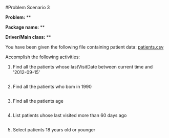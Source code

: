 #Problem Scenario 3

__Problem:__ **
    
__Package name:__ **
    
__Driver/Main class:__ **

You have been given the following file containing patient data:
[patients.csv](https://github.com/jwkimani/big-data-insights-scala/blob/master/insight_data/patients.csv)

Accomplish the following activities:
<!--q43-->
1. Find all the patients whose lastVisitDate between current time and '2012-09-15' 

    ```
    
    ```

2. Find all the patients who bom in 1990 

    ```
    
    ```
3. Find all the patients age

    ```
    
    ``` 

4. List patients uhose last visited more than 60 days ago

    ```
    
    ``` 
    
5. Select patients 18 years old or younger

    ```
    
    ``` 



